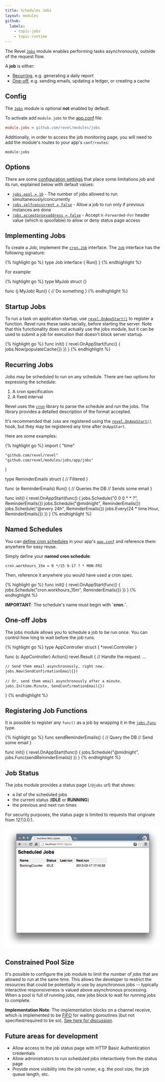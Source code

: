 ```yaml
---
title: Schedules Jobs
layout: modules
github:
  labels:
    - topic-jobs
    - topic-runtime
---
```


The Revel [`Jobs`](https://godoc.org/github.com/revel/modules/jobs/app/jobs) module 
enables performing tasks asynchronously, outside of the request flow.

A **job** is either:
- [Recurring](#RecurringJobs), e.g. generating a daily report
- [One-off](#OneOffJobs), e.g. sending emails, updating a ledger, or creating a cache

## Config

The [`Jobs`](https://godoc.org/github.com/revel/modules/jobs/app/jobs) module
is optional **not** enabled by default. 

To activate add `module.jobs` to the [app.conf](/manual/appconf.html) file:

```ini
module.jobs = github.com/revel/modules/jobs
```

Additionally, in order to access the job monitoring page, you will need to add the module's routes to your app's `conf/routes`:

```
module:jobs
```

## Options

There are some [configuration settings](/manual/appconf.html#jobs) that place some limitations
job and its run, explained below with default values:

- [`jobs.pool = 10`](/manual/appconf.html#jobspool) - The number of jobs allowed to run simultaneously/concurrently
- [`jobs.selfconcurrent = false`](/manual/appconf.html#jobsselfconcurrent) - Allow a job to run only if previous instances are done
- [`jobs.acceptproxyaddress = false`](/manual/appconf#jobsacceptproxyaddress) - Accept `X-Forwarded-For` header value (which is spoofable) to allow or deny status page access

## Implementing Jobs

To create a Job, implement the [`cron.Job`]( https://github.com/revel/cron/blob/master/cron.go) interface.  The 
[`Job`](https://godoc.org/github.com/revel/modules/jobs/app/jobs#Job) interface has the following signature:

{% highlight go %}
type Job interface {
	Run()
}
{% endhighlight %}

For example:

{% highlight go %}
type MyJob struct {}

func (j MyJob) Run() {
   // Do something
}
{% endhighlight %}

## Startup Jobs

To run a task on application startup, use
[`revel.OnAppStart()`](https://godoc.org/github.com/revel/revel#OnAppStart) to register a function.
Revel runs these tasks serially, before starting the server.  Note that this
functionality does not actually use the jobs module, but it can be used to
submit a job for execution that doesn't block server startup.

{% highlight go %}
func init() {
    revel.OnAppStart(func() { jobs.Now(populateCache{}) })
}
{% endhighlight %}

<a name="RecurringJobs"></a>

## Recurring Jobs

Jobs may be scheduled to run on any schedule.  There are two options for expressing the schedule:

1. A cron specification
2. A fixed interval

Revel uses the [`cron`](https://godoc.org/github.com/revel/cron) library to parse the
schedule and run the jobs. The library provides a detailed description of the format accepted.

It's recommended that `Job`s are registered using the
[`revel.OnAppStart()`](https://godoc.org/github.com/revel/revel#OnAppStart) hook, but they may be
registered any time after `OnAppStart`.

Here are some examples:

{% highlight go %}
import (
    "time"
    
    "github.com/revel/revel"
    "github.com/revel/modules/jobs/app/jobs"
)

type ReminderEmails struct {
    // Filtered
}

func (e ReminderEmails) Run() {
    // Queries the DB
    // Sends some email
}

func init() {
    revel.OnAppStart(func() {
        jobs.Schedule("0 0 0 * * ?",  ReminderEmails{})
        jobs.Schedule("@midnight",    ReminderEmails{})
        jobs.Schedule("@every 24h",   ReminderEmails{})
        jobs.Every(24 * time.Hour,    ReminderEmails{})
    })
}
{% endhighlight %}

<a name="NamedSchedules"></a>

## Named Schedules

You can [define cron schedules](/manual/appconf.html#jobs) in your app's [`app.conf`](/manual/appconf.html) and reference them anywhere for easy reuse.

Simply define your **named cron schedule**:

    cron.workhours_15m = 0 */15 9-17 ? * MON-FRI

Then, reference it anywhere you would have used a cron spec.

{% highlight go %}
func init() {
    revel.OnAppStart(func() {
        jobs.Schedule("cron.workhours_15m", ReminderEmails{})
    })
}
{% endhighlight %}

<div class="alert alert-warning">
<b>IMPORTANT</b>: The schedule's name must begin with <b>`cron.`</b>.

</div>


<a name="OneOffJobs"></a>

## One-off Jobs

The jobs module allows you to schedule a job to be run once. You can control how long to wait before the job runs.

{% highlight go %}
type AppController struct { *revel.Controller }

func (c AppController) Action() revel.Result {
    // Handle the request.
    ...

    // Send them email asynchronously, right now.
    jobs.Now(SendConfirmationEmail{})

    // Or, send them email asynchronously after a minute.
    jobs.In(time.Minute, SendConfirmationEmail{})
}
{% endhighlight %}

## Registering Job Functions

It is possible to register any `func()` as a job by wrapping it in the [`jobs.Func`](https://godoc.org/github.com/revel/modules/jobs/app/jobs#Func) type.

{% highlight go %}
func sendReminderEmails() {
    // Query the DB
    // Send some email
}

func init() {
    revel.OnAppStart(func() {
        jobs.Schedule("@midnight", jobs.Func(sendReminderEmails))
    })
}
{% endhighlight %}


## Job Status

The jobs module provides a status page (`/@jobs` url) that shows:

- a list of the scheduled jobs
- the current status (**IDLE** or **RUNNING**)
- the previous and next run times

<div class="alert alert-info">For security purposes, the status page is limited to requests that originate
from 127.0.0.1.</div>

![Job Status Page](../img/jobs-status.png)



## Constrained Pool Size

It's possible to configure the job module to limit the number of jobs that are
allowed to run at the same time. This allows the developer to restrict the
resources that could be potentially in use by asynchronous jobs -- typically
interactive responsiveness is valued above asynchronous processing. When a pool
is full of running jobs, new jobs block to wait for running jobs to complete.

**Implementation Note**: The implementation blocks on a channel receive, which is
implemented to be [FIFO](http://en.wikipedia.org/wiki/FIFO) for waiting goroutines (but not specified/required to be
so). [See here for discussion](https://groups.google.com/forum/?fromgroups=#!topic/golang-nuts/CPwv8WlqKag).

## Future areas for development

* Allow access to the job status page with HTTP Basic Authentication credentials
* Allow administrators to run scheduled jobs interactively from the status page
* Provide more visibility into the job runner, e.g. the pool size, the job queue length, etc.
